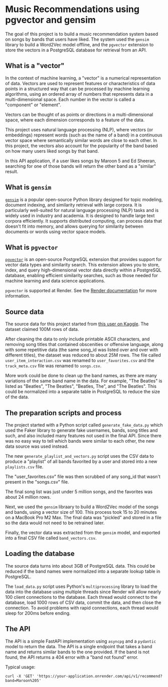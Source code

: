 # Music Recommendations using pgvector and gensim

The goal of this project is to build a music recommendation system based on songs by bands that users have liked. The system used the `gensim` library to build a Word2Vec model offline, and the `pgvector` extension to store the vectors in a PostgreSQL database for retrieval from an API.

## What is a "vector"

In the context of machine learning, a "vector" is a numerical representation of data. Vectors are used to represent features or characteristics of data points in a structured way that can be processed by machine learning algorithms, using an ordered array of numbers that represents data in a multi-dimensional space. Each number in the vector is called a "component" or "element".

Vectors can be thought of as points or directions in a multi-dimensional space, where each dimension corresponds to a feature of the data.

This project uses natural language processing (NLP), where vectors (or embeddings) represent words (such as the name of a band) in a continuous vector space where semantically similar words are close to each other. In this project, the vectors also account for the popularity of the band based on how many users liked songs by that band.

In this API application, if a user likes songs by Maroon 5 and Ed Sheeran, searching for one of those bands will return the other band as a "similar" result.

## What is `gensim`

[`gensim`](https://github.com/piskvorky/gensim) is a popular open-source Python library designed for topic modeling, document indexing, and similarity retrieval with large corpora. It is particularly well-suited for natural language processing (NLP) tasks and is widely used in industry and academia. It is designed to handle large text corpora efficiently. It supports distributed computing, can process data that doesn't fit into memory, and allows querying for similarity between documents or words using vector space models.

## What is `pgvector`

[`pgvector`](https://github.com/pgvector/pgvector) is an open-source PostgreSQL extension that provides support for vector data types and similarity search. This extension allows you to store, index, and query high-dimensional vector data directly within a PostgreSQL database, enabling efficient similarity searches, such as those needed for machine learning and data science applications.

`pgvector` is supported at Render. See the [Render documentation](https://render.com/docs/deploy-postgres-pgvector) for more information.

## Source data

The source data for this project started from [this user on Kaggle](https://www.kaggle.com/datasets/usasha/million-music-playlists?resource=download). The dataset claimed 100M rows of data.

After cleaning the data to only include printable ASCII characters, and removing song titles that contained obscenities or offensive language, along with some repetitive data (the same song_id was listed over and over with different titles), the dataset was reduced to about 25M rows. The file called `user_item_interaction.csv` was renamed to `user_favorites.csv` and the `track_meta.csv` file was renamed to `songs.csv`.

More work could be done to clean up the band names, as there are many variations of the same band name in the data. For example, "The Beatles" is listed as "Beatles", "The Beatles", "Beatles, The", and "The Beatles". This could be normalized into a separate table in PostgreSQL to reduce the size of the data.

## The preparation scripts and process

The project started with a Python script called `generate_fake_data.py` which used the Faker library to generate fake usernames, bands, song titles and such, and also included many features not used in the final API. Since there was no easy way to tell which bands were similar to each other, the new data source was used instead.

The new `generate_playlist_and_vectors.py` script uses the CSV data to produce a "playlist" of all bands favorited by a user and stored into a new `playlists.csv` file.

The "user_favorites.csv" file was then scrubbed of any song_id that wasn't present in the "songs.csv" file.

The final song list was just under 5 million songs, and the favorites was about 24 million rows.

Next, we used the `gensim` libraary to build a Word2Vec model of the songs and bands, using a vector size of 100. This process took 15 to 20 minutes on a MacBook Pro M2 Max. The final data was "pickled" and stored in a file so the data would not need to be retrained later.

Finally, the vector data was extracted from the `gensim` model, and exported into a final CSV file called `band_vectors.csv`.

## Loading the database

The source data turns into about 3GB of PostgreSQL data. This could be reduced if the band names were normalized into a separate lookup table in PostgreSQL.

The `load_data.py` script uses Python's `multiprocessing` library to load the data into the database using multiple threads since Render will allow nearly 100 client connections to the database. Each thread would connect to the database, load 1000 rows of CSV data, commit the data, and then close the connection. To avoid problems with rapid connections, each thread would sleep for 200ms before ending.

## The API

The API is a simple FastAPI implementation using `asyncpg` and a `pydantic` model to return the data. The API is a single endpoint that takes a band name and returns similar bands to the one provided. If the band is not found, the API returns a 404 error with a "band not found" error.

Typical usage:

`curl -X 'GET' 'https://your-application.onrender.com/api/v1/recommend?band=Maroon%205'`
